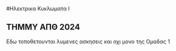 #Ηλεκτρικα Κυκλωματα Ι
## ΤΗΜΜΥ ΑΠΘ 2024
Εδω τοποθετουνται λυμενες ασκησεις και οχι μονο της Ομαδας 1
